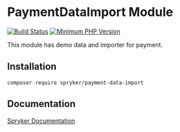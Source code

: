 # PaymentDataImport Module
[![Build Status](https://travis-ci.org/spryker/payment-data-import.svg)](https://travis-ci.org/spryker/payment-data-import)
[![Minimum PHP Version](https://img.shields.io/badge/php-%3E%3D%207.2-8892BF.svg)](https://php.net/)

This module has demo data and importer for payment.

## Installation

```
composer require spryker/payment-data-import
```

## Documentation

[Spryker Documentation](https://documentation.spryker.com/module_guide/overview.htm)
